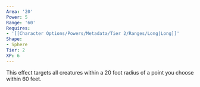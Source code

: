 ```yaml
---
Area: '20'
Power: 5
Range: '60'
Requires:
- '[[Character Options/Powers/Metadata/Tier 2/Ranges/Long|Long]]'
Shape:
- Sphere
Tier: 2
XP: 6
---
```


This effect targets all creatures within a 20 foot radius of a point you choose within 60 feet.